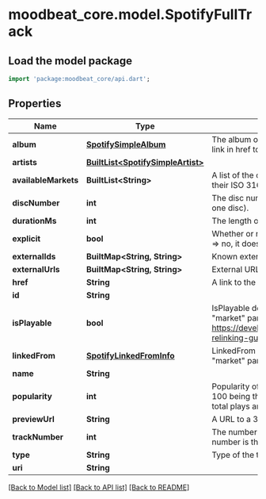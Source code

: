 # moodbeat_core.model.SpotifyFullTrack

## Load the model package
```dart
import 'package:moodbeat_core/api.dart';
```

## Properties
Name | Type | Description | Notes
------------ | ------------- | ------------- | -------------
**album** | [**SpotifySimpleAlbum**](SpotifySimpleAlbum.md) | The album on which the track appears. The album object includes a link in href to full information about the album. | [optional] 
**artists** | [**BuiltList&lt;SpotifySimpleArtist&gt;**](SpotifySimpleArtist.md) |  | [optional] 
**availableMarkets** | **BuiltList&lt;String&gt;** | A list of the countries in which the track can be played, identified by their ISO 3166-1 alpha-2 codes. | [optional] 
**discNumber** | **int** | The disc number (usually 1 unless the album consists of more than one disc). | [optional] 
**durationMs** | **int** | The length of the track, in milliseconds. | [optional] 
**explicit** | **bool** | Whether or not the track has explicit lyrics. true => yes, it does; false => no, it does not. | [optional] 
**externalIds** | **BuiltMap&lt;String, String&gt;** | Known external IDs for the track. | [optional] 
**externalUrls** | **BuiltMap&lt;String, String&gt;** | External URLs for this track. | [optional] 
**href** | **String** | A link to the Web API endpoint providing full details for this track. | [optional] 
**id** | **String** |  | [optional] 
**isPlayable** | **bool** | IsPlayable defines if the track is playable. It's reported when the \"market\" parameter is passed to the tracks listing API. See: https://developer.spotify.com/documentation/general/guides/track-relinking-guide/ | [optional] 
**linkedFrom** | [**SpotifyLinkedFromInfo**](SpotifyLinkedFromInfo.md) | LinkedFrom points to the linked track. It's reported when the \"market\" parameter is passed to the tracks listing API. | [optional] 
**name** | **String** |  | [optional] 
**popularity** | **int** | Popularity of the track.  The value will be between 0 and 100, with 100 being the most popular.  The popularity is calculated from both total plays and most recent plays. | [optional] 
**previewUrl** | **String** | A URL to a 30 second preview (MP3) of the track. | [optional] 
**trackNumber** | **int** | The number of the track.  If an album has several discs, the track number is the number on the specified DiscNumber. | [optional] 
**type** | **String** | Type of the track | [optional] 
**uri** | **String** |  | [optional] 

[[Back to Model list]](../README.md#documentation-for-models) [[Back to API list]](../README.md#documentation-for-api-endpoints) [[Back to README]](../README.md)



